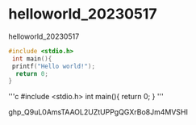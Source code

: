 # helloworld_20230517
helloworld_20230517


```c
#include <stdio.h>
 int main(){
 printf("Hello world!");
  return 0;
}
```
'''c
#include <stdio.h>
int main(){
return 0;
}
'''

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
